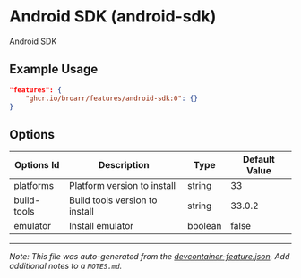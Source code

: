 
# Android SDK (android-sdk)

Android SDK

## Example Usage

```json
"features": {
    "ghcr.io/broarr/features/android-sdk:0": {}
}
```

## Options

| Options Id | Description | Type | Default Value |
|-----|-----|-----|-----|
| platforms | Platform version to install | string | 33 |
| build-tools | Build tools version to install | string | 33.0.2 |
| emulator | Install emulator | boolean | false |



---

_Note: This file was auto-generated from the [devcontainer-feature.json](https://github.com/broarr/features/blob/main/src/android-sdk/devcontainer-feature.json).  Add additional notes to a `NOTES.md`._

